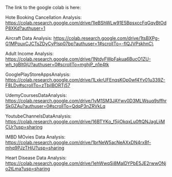The link to the google colab is here: 

Hote Booking Cancellation Analysis: https://colab.research.google.com/drive/1leBShWLw91E5BpsxccFqGqvBtOdP8XKd?authuser=1

Aircraft Data Analysis: https://colab.research.google.com/drive/1tsBXPg-G1MPouxCJCTsZDyCyPIsp07bp?authuser=1#scrollTo=-flQJVPskhnC\

Adult Income Analysis: https://colab.research.google.com/drive/1NtdyFWpFakua6BucO1ZU-wh_tgBlt0jU?authuser=0#scrollTo=mghjP_n1e4tk

GooglePlayStoreAppsAnalysis: https://colab.research.google.com/drive/1LxkrUFEnqsKOp0wf4Yv01u339Z-F8LDv#scrollTo=zTbjIBORTj57

UdemyCoursesDataAnalysis: https://colab.research.google.com/drive/1yM1SM3JAYwv0D3MLWsuq9sffhrSkGZAu?authuser=0#scrollTo=QdqP3nZRVkLq

YoutubeChannelsDataAnalysis: https://colab.research.google.com/drive/16BTYKo_f5jiOkqxLu0ftQNJagLiiMCUr?usp=sharing

IMBD MOvies Data Analysis: https://colab.research.google.com/drive/1brNeW5acNeAXxDN4rxBf-mhq9PJzTHiU?usp=sharing

Heart Disease Data Analysis: https://colab.research.google.com/drive/1ehWwqSi8MalDYPbE5JE2rwwONjo2tLma?usp=sharing
